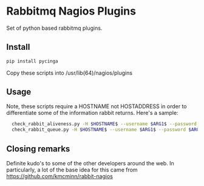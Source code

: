 # Rabbitmq Nagios Plugins

Set of python based rabbitmq plugins.

## Install

```bash
pip install pycinga
```

Copy these scripts into /usr/lib(64)/nagios/plugins

## Usage

Note, these scripts require a HOSTNAME not HOSTADDRESS in order to differentiate some of the information rabbit returns. Here's a sample:

```bash
  check_rabbit_aliveness.py -H $HOSTNAME$ --username $ARG1$ --password $ARG2$ --vhost $ARG3$
  check_rabbit_queue.py -H $HOSTNAME$ --username $ARG1$ --password $ARG2$ --vhost $ARG3$ --queue $ARG4$ -w $ARG5$ -c $ARG6$
```

## Closing remarks

Definite kudo's to some of the other developers around the web. In particularly, a lot of the base idea for this came from https://github.com/kmcminn/rabbit-nagios
